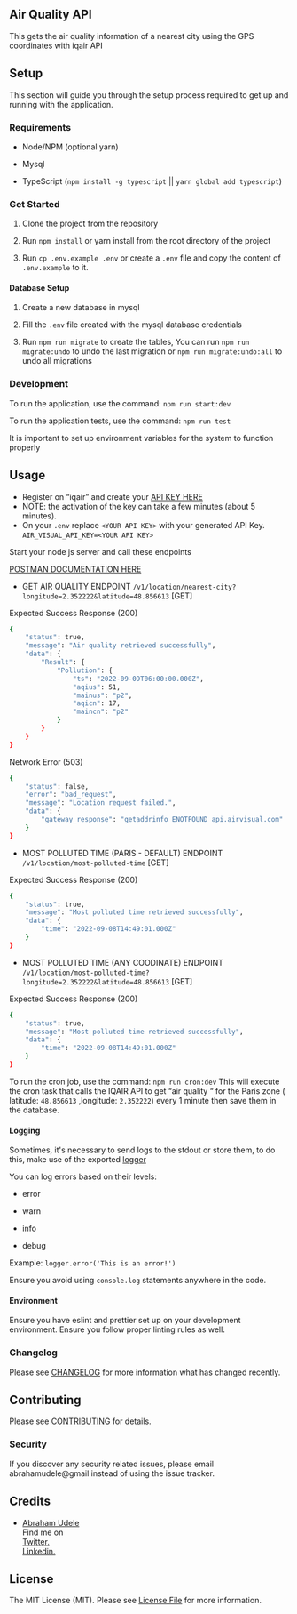 ## Air Quality API

This gets the air quality information of a nearest city using the GPS coordinates with iqair API

## Setup

This section will guide you through the setup process required to get up and running with the application.

### Requirements

-   Node/NPM (optional yarn)

-   Mysql

-   TypeScript (`npm install -g typescript` || `yarn global add typescript`)

### Get Started

1. Clone the project from the repository

2. Run `npm install` or yarn install from the root directory of the project

3. Run `cp .env.example .env` or create a `.env` file and copy the content of `.env.example` to it.

#### Database Setup

1. Create a new database in mysql

2. Fill the `.env` file created with the mysql database credentials

3. Run `npm run migrate` to create the tables, You can run `npm run migrate:undo` to undo the last migration or `npm run migrate:undo:all` to undo all migrations

### Development

To run the application, use the command: `npm run start:dev`

To run the application tests, use the command: `npm run test`

It is important to set up environment variables for the system to function properly

## Usage

- Register on “iqair” and create your [API KEY HERE](https://www.iqair.com/fr/dashboard/api )
- NOTE: the activation of the key can take a few minutes (about 5 minutes).
- On your `.env` replace   `<YOUR API KEY>` with your generated API Key.
`AIR_VISUAL_API_KEY=<YOUR API KEY>`

Start your node js server and call these endpoints

[POSTMAN DOCUMENTATION HERE](https://documenter.getpostman.com/view/10912779/VVBZSkTX)

- GET AIR QUALITY ENDPOINT
`/v1/location/nearest-city?longitude=2.352222&latitude=48.856613` [GET]

Expected Success Response (200)

```bash
{
    "status": true,
    "message": "Air quality retrieved successfully",
    "data": {
        "Result": {
            "Pollution": {
                "ts": "2022-09-09T06:00:00.000Z",
                "aqius": 51,
                "mainus": "p2",
                "aqicn": 17,
                "maincn": "p2"
            }
        }
    }
}
```

Network Error (503)
```bash
{
    "status": false,
    "error": "bad_request",
    "message": "Location request failed.",
    "data": {
        "gateway_response": "getaddrinfo ENOTFOUND api.airvisual.com"
    }
}
```

- MOST POLLUTED TIME (PARIS - DEFAULT) ENDPOINT
`/v1/location/most-polluted-time` [GET]

Expected Success Response (200)

```bash
{
    "status": true,
    "message": "Most polluted time retrieved successfully",
    "data": {
        "time": "2022-09-08T14:49:01.000Z"
    }
}
```
- MOST POLLUTED TIME (ANY COODINATE) ENDPOINT
`/v1/location/most-polluted-time?longitude=2.352222&latitude=48.856613` [GET]

Expected Success Response (200)

```bash
{
    "status": true,
    "message": "Most polluted time retrieved successfully",
    "data": {
        "time": "2022-09-08T14:49:01.000Z"
    }
}
```

To run the cron job, use the command: `npm run cron:dev`
This will execute the cron task that calls the IQAIR API to get “air quality “ for the Paris zone ( latitude:
`48.856613` ,longitude: `2.352222`) every 1 minute then save them in the database.

#### Logging

Sometimes, it's necessary to send logs to the stdout or store them, to do this, make use of the exported [logger](src/core/utils/logger)

You can log errors based on their levels:

-   error

-   warn

-   info

-   debug


Example: `logger.error('This is an error!')`

Ensure you avoid using `console.log` statements anywhere in the code.

#### Environment

Ensure you have eslint and prettier set up on your development environment. Ensure you follow proper linting rules as well.

### Changelog

Please see [CHANGELOG](CHANGELOG.md) for more information what has changed recently.

## Contributing

Please see [CONTRIBUTING](CONTRIBUTING.md) for details.

### Security

If you discover any security related issues, please email abrahamudele@gmail instead of using the issue tracker.

## Credits

-   [Abraham Udele](https://github.com/bytesfield) <br/>
Find me on <br/>
<a href="https://twitter.com/mr_udele/">Twitter.</a> <br/>
<a href="https://www.linkedin.com/in/abrahamudele/">Linkedin.</a>

## License

The MIT License (MIT). Please see [License File](LICENSE.md) for more information.
